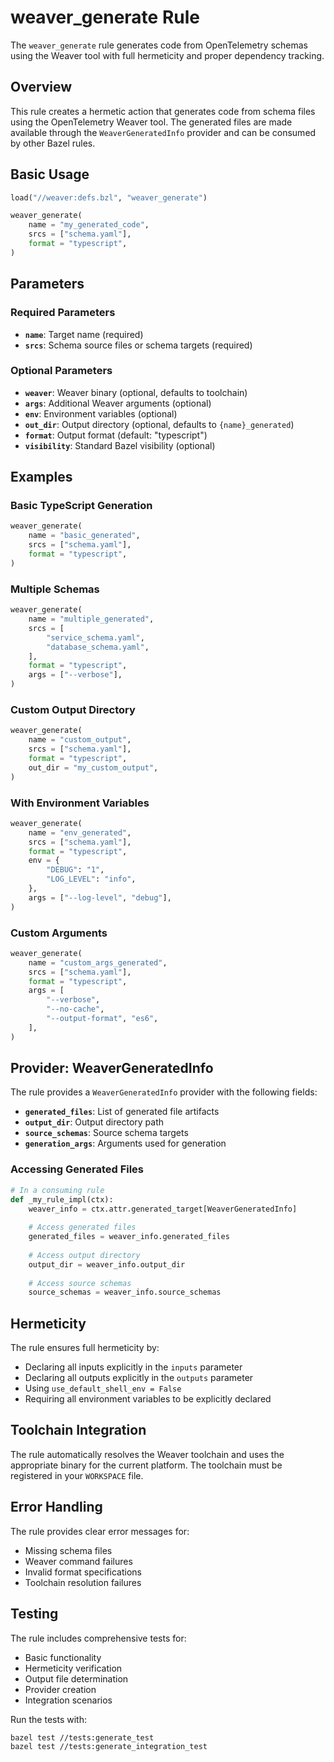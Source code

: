 # weaver_generate Rule

The `weaver_generate` rule generates code from OpenTelemetry schemas using the Weaver tool with full hermeticity and proper dependency tracking.

## Overview

This rule creates a hermetic action that generates code from schema files using the OpenTelemetry Weaver tool. The generated files are made available through the `WeaverGeneratedInfo` provider and can be consumed by other Bazel rules.

## Basic Usage

```python
load("//weaver:defs.bzl", "weaver_generate")

weaver_generate(
    name = "my_generated_code",
    srcs = ["schema.yaml"],
    format = "typescript",
)
```

## Parameters

### Required Parameters

- **`name`**: Target name (required)
- **`srcs`**: Schema source files or schema targets (required)

### Optional Parameters

- **`weaver`**: Weaver binary (optional, defaults to toolchain)
- **`args`**: Additional Weaver arguments (optional)
- **`env`**: Environment variables (optional)
- **`out_dir`**: Output directory (optional, defaults to `{name}_generated`)
- **`format`**: Output format (default: "typescript")
- **`visibility`**: Standard Bazel visibility (optional)

## Examples

### Basic TypeScript Generation

```python
weaver_generate(
    name = "basic_generated",
    srcs = ["schema.yaml"],
    format = "typescript",
)
```

### Multiple Schemas

```python
weaver_generate(
    name = "multiple_generated",
    srcs = [
        "service_schema.yaml",
        "database_schema.yaml",
    ],
    format = "typescript",
    args = ["--verbose"],
)
```

### Custom Output Directory

```python
weaver_generate(
    name = "custom_output",
    srcs = ["schema.yaml"],
    format = "typescript",
    out_dir = "my_custom_output",
)
```

### With Environment Variables

```python
weaver_generate(
    name = "env_generated",
    srcs = ["schema.yaml"],
    format = "typescript",
    env = {
        "DEBUG": "1",
        "LOG_LEVEL": "info",
    },
    args = ["--log-level", "debug"],
)
```

### Custom Arguments

```python
weaver_generate(
    name = "custom_args_generated",
    srcs = ["schema.yaml"],
    format = "typescript",
    args = [
        "--verbose",
        "--no-cache",
        "--output-format", "es6",
    ],
)
```

## Provider: WeaverGeneratedInfo

The rule provides a `WeaverGeneratedInfo` provider with the following fields:

- **`generated_files`**: List of generated file artifacts
- **`output_dir`**: Output directory path
- **`source_schemas`**: Source schema targets
- **`generation_args`**: Arguments used for generation

### Accessing Generated Files

```python
# In a consuming rule
def _my_rule_impl(ctx):
    weaver_info = ctx.attr.generated_target[WeaverGeneratedInfo]
    
    # Access generated files
    generated_files = weaver_info.generated_files
    
    # Access output directory
    output_dir = weaver_info.output_dir
    
    # Access source schemas
    source_schemas = weaver_info.source_schemas
```

## Hermeticity

The rule ensures full hermeticity by:

- Declaring all inputs explicitly in the `inputs` parameter
- Declaring all outputs explicitly in the `outputs` parameter
- Using `use_default_shell_env = False`
- Requiring all environment variables to be explicitly declared

## Toolchain Integration

The rule automatically resolves the Weaver toolchain and uses the appropriate binary for the current platform. The toolchain must be registered in your `WORKSPACE` file.

## Error Handling

The rule provides clear error messages for:

- Missing schema files
- Weaver command failures
- Invalid format specifications
- Toolchain resolution failures

## Testing

The rule includes comprehensive tests for:

- Basic functionality
- Hermeticity verification
- Output file determination
- Provider creation
- Integration scenarios

Run the tests with:

```bash
bazel test //tests:generate_test
bazel test //tests:generate_integration_test
``` 